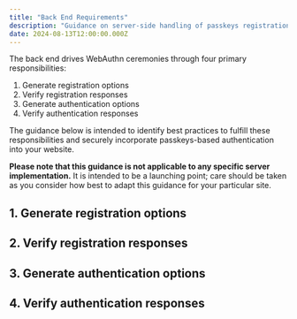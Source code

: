 ```yaml
---
title: "Back End Requirements"
description: "Guidance on server-side handling of passkeys registration and authentication"
date: 2024-08-13T12:00:00.000Z
---
```


The back end drives WebAuthn ceremonies through four primary responsibilities:

1. Generate registration options
2. Verify registration responses
3. Generate authentication options
4. Verify authentication responses

The guidance below is intended to identify best practices to fulfill these responsibilities and
securely incorporate passkeys-based authentication into your website.

**Please note that this guidance is not applicable to any specific server implementation.**
It is intended to be a launching point; care should be taken as you consider how best to adapt this
guidance for your particular site.

## 1. Generate registration options

## 2. Verify registration responses

## 3. Generate authentication options

## 4. Verify authentication responses
